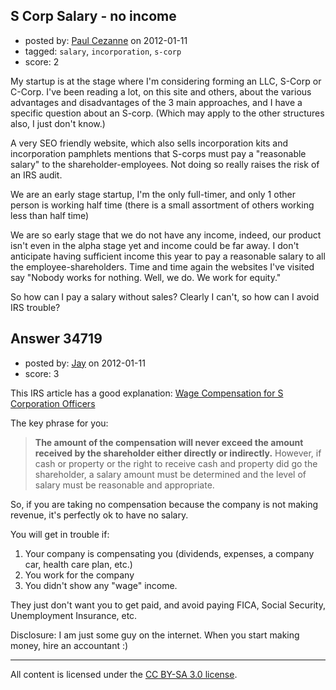 ## S Corp Salary - no income

- posted by: [Paul Cezanne](https://stackexchange.com/users/-1/14795-paul-cezanne) on 2012-01-11
- tagged: `salary`, `incorporation`, `s-corp`
- score: 2

My startup is at the stage where I'm considering forming an LLC, S-Corp or C-Corp. I've been reading a lot, on this site and others, about the various advantages and disadvantages of the 3 main approaches, and I have a specific question about an S-corp. (Which may apply to the other structures also, I just don't know.)

A very SEO friendly website, which also sells incorporation kits and incorporation pamphlets mentions that S-corps must pay a "reasonable salary" to the shareholder-employees. Not doing so really raises the risk of an IRS audit.

We are an early stage startup, I'm the only full-timer, and only 1 other person is working half time (there is a small assortment of others working less than half time)

We are so early stage that we do not have any income, indeed, our product isn't even in the alpha stage yet and income could be far away. I don't anticipate having sufficient income this year to pay a reasonable salary to all the employee-shareholders. Time and time again the websites I've visited say "Nobody works for nothing. Well, we do. We work for equity."

So how can I pay a salary without sales? Clearly I can't, so how can I avoid IRS trouble?


## Answer 34719

- posted by: [Jay](https://stackexchange.com/users/-1/13464-jay) on 2012-01-11
- score: 3

<p>This IRS article has a good explanation:
<a href="http://www.irs.gov/newsroom/article/0,,id=200293,00.html" rel="nofollow">Wage Compensation for S Corporation Officers</a></p>

<p>The key phrase for you:</p>

<blockquote>
  <p><strong>The amount of the compensation will never exceed the amount received
  by the shareholder either directly or indirectly.</strong>  However, if cash or
  property or the right to receive cash and property did go the
  shareholder, a salary amount must be determined and the level of
  salary must be reasonable and appropriate.</p>
</blockquote>

<p>So, if you are taking no compensation because the company is not making revenue, it's perfectly ok to have no salary.</p>

<p>You will get in trouble if:</p>

<ol>
<li>Your company is compensating you (dividends, expenses, a company car, health care plan, etc.)</li>
<li>You work for the company</li>
<li>You didn't show any "wage" income.</li>
</ol>

<p>They just don't want you to get paid, and avoid paying FICA, Social Security, Unemployment Insurance, etc.</p>

<p>Disclosure:  I am just some guy on the internet.  When you start making money, hire an accountant :)</p>




---

All content is licensed under the [CC BY-SA 3.0 license](https://creativecommons.org/licenses/by-sa/3.0/).
